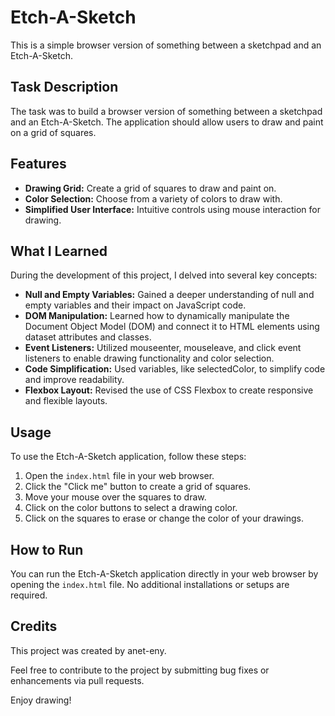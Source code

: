 # Etch-A-Sketch

This is a simple browser version of something between a sketchpad and an Etch-A-Sketch.

## Task Description

The task was to build a browser version of something between a sketchpad and an Etch-A-Sketch. The application should allow users to draw and paint on a grid of squares.

## Features

- **Drawing Grid:** Create a grid of squares to draw and paint on.
- **Color Selection:** Choose from a variety of colors to draw with.
- **Simplified User Interface:** Intuitive controls using mouse interaction for drawing.

## What I Learned

During the development of this project, I delved into several key concepts:

- **Null and Empty Variables:** Gained a deeper understanding of null and empty variables and their impact on JavaScript code.
- **DOM Manipulation:** Learned how to dynamically manipulate the Document Object Model (DOM) and connect it to HTML elements using dataset attributes and classes.
- **Event Listeners:** Utilized mouseenter, mouseleave, and click event listeners to enable drawing functionality and color selection.
- **Code Simplification:** Used variables, like selectedColor, to simplify code and improve readability.
- **Flexbox Layout:** Revised the use of CSS Flexbox to create responsive and flexible layouts.

## Usage

To use the Etch-A-Sketch application, follow these steps:

1. Open the `index.html` file in your web browser.
2. Click the "Click me" button to create a grid of squares.
3. Move your mouse over the squares to draw.
4. Click on the color buttons to select a drawing color.
5. Click on the squares to erase or change the color of your drawings.

## How to Run

You can run the Etch-A-Sketch application directly in your web browser by opening the `index.html` file. No additional installations or setups are required.

## Credits

This project was created by anet-eny.

Feel free to contribute to the project by submitting bug fixes or enhancements via pull requests.

Enjoy drawing!